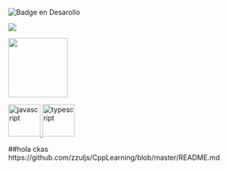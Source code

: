 ![Badge en Desarollo](https://img.shields.io/badge/STATUS-EN%20WHATSAPP-green)
<p align="left">
   <img src="https://img.shields.io/badge/STATUS-EN%20DESAROLLO-green">
   </p>
<a href="https://codepen.io/carlossalvadordiaz/pen/PozMmdq" target="_blank"> <img src="/images/toDo.png" width="120" height="120"/></a>
<p align="left"> <a href="https://developer.mozilla.org/en-US/docs/Web/JavaScript" target="_blank"> <img src="https://devicons.github.io/devicon/devicon.git/icons/javascript/javascript-original.svg" alt="javascript" width="65" height="65"/> <a href="https://www.typescriptlang.org/" target="_blank"> <img src="https://devicons.github.io/devicon/devicon.git/icons/typescript/typescript-original.svg" alt="typescript" width="65" height="65"/> </a>
</p>
##hola ckas
https://github.com/zzuljs/CppLearning/blob/master/README.md
